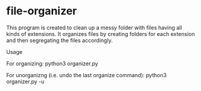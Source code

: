 # file-organizer

This program is created to clean up a messy folder with files having all kinds of extensions. It organizes files by creating folders for each extension and then segregating the files accordingly.

Usage

For organizing:   python3 organizer.py

For unorganizng (i.e. undo the last organize command):  python3 organizer.py -u 
